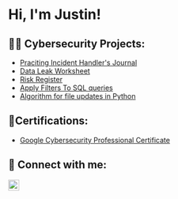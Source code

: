 <h1>Hi, I'm Justin! <br/></h1>

<h2>👨‍💻 Cybersecurity Projects:</h2>

  - [Praciting Incident Handler's Journal](https://github.com/JustinMills2024/Incident-Handler-s-Journal)
  - [Data Leak Worksheet](https://github.com/JustinMills2024/Data-Leak-Worksheet)
  - [Risk Register](https://github.com/JustinMills2024/Risk-Register)
  - [Apply Filters To SQL queries](https://github.com/JustinMills2024/Apply-filters-to-SQL-queries)
  - [Algorithm for file updates in Python](https://github.com/JustinMills2024/Algorithm-for-file-updates-in-Python)
  
   
    
<h2>🧾Certifications:</h2>

  - [Google Cybersecurity Professional Certificate](https://github.com/joshmadakor1/Algorithms-Practice)

<h2> 🤳 Connect with me:</h2>

[<img align="left" alt="JoshMadakor | LinkedIn" width="22px" src="https://cdn.jsdelivr.net/npm/simple-icons@v3/icons/linkedin.svg" />][linkedin]


[linkedin]: https://linkedin.com/in/joshmadakor

<!--
**joshmadakor1/joshmadakor1** is a ✨ _special_ ✨ repository because its `README.md` (this file) appears on your GitHub profile.

Here are some ideas to get you started:

- 🔭 I’m currently working on ...
- 🌱 I’m currently learning ...
- 👯 I’m looking to collaborate on ...
- 🤔 I’m looking for help with ...
- 💬 Ask me about ...
- 📫 How to reach me: ...
- 😄 Pronouns: ...
- ⚡ Fun fact: ...
-->
